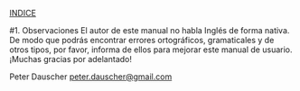 
[INDICE](./README.md)

#1. Observaciones
El autor de este manual no habla Inglés de forma nativa. De modo que podrás encontrar 
errores ortográficos, gramaticales y de otros tipos, por favor, informa de ellos para mejorar
este manual de usuario. ¡Muchas gracias por adelantado!

Peter Dauscher
peter.dauscher@gmail.com

